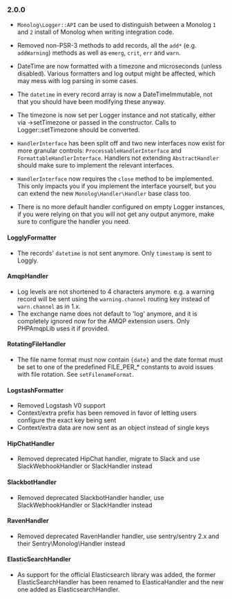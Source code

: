 ### 2.0.0

- `Monolog\Logger::API` can be used to distinguish between a Monolog `1` and `2`
  install of Monolog when writing integration code.

- Removed non-PSR-3 methods to add records, all the `add*` (e.g. `addWarning`)
  methods as well as `emerg`, `crit`, `err` and `warn`.

- DateTime are now formatted with a timezone and microseconds (unless disabled). Various formatters and log output might
  be affected, which may mess with log parsing in some cases.

- The `datetime` in every record array is now a DateTimeImmutable, not that you should have been modifying these anyway.

- The timezone is now set per Logger instance and not statically, either via ->setTimezone or passed in the constructor.
  Calls to Logger::setTimezone should be converted.

- `HandlerInterface` has been split off and two new interfaces now exist for more granular
  controls: `ProcessableHandlerInterface` and
  `FormattableHandlerInterface`. Handlers not extending `AbstractHandler`
  should make sure to implement the relevant interfaces.

- `HandlerInterface` now requires the `close` method to be implemented. This only impacts you if you implement the
  interface yourself, but you can extend the new `Monolog\Handler\Handler` base class too.

- There is no more default handler configured on empty Logger instances, if you were relying on that you will not get
  any output anymore, make sure to configure the handler you need.

#### LogglyFormatter

- The records' `datetime` is not sent anymore. Only `timestamp` is sent to Loggly.

#### AmqpHandler

- Log levels are not shortened to 4 characters anymore. e.g. a warning record will be sent using the `warning.channel`
  routing key instead of `warn.channel`
  as in 1.x.
- The exchange name does not default to 'log' anymore, and it is completely ignored now for the AMQP extension users.
  Only PHPAmqpLib uses it if provided.

#### RotatingFileHandler

- The file name format must now contain `{date}` and the date format must be set to one of the predefined FILE_PER_*
  constants to avoid issues with file rotation. See `setFilenameFormat`.

#### LogstashFormatter

- Removed Logstash V0 support
- Context/extra prefix has been removed in favor of letting users configure the exact key being sent
- Context/extra data are now sent as an object instead of single keys

#### HipChatHandler

- Removed deprecated HipChat handler, migrate to Slack and use SlackWebhookHandler or SlackHandler instead

#### SlackbotHandler

- Removed deprecated SlackbotHandler handler, use SlackWebhookHandler or SlackHandler instead

#### RavenHandler

- Removed deprecated RavenHandler handler, use sentry/sentry 2.x and their Sentry\Monolog\Handler instead

#### ElasticSearchHandler

- As support for the official Elasticsearch library was added, the former ElasticSearchHandler has been renamed to
  ElasticaHandler and the new one added as ElasticsearchHandler.
